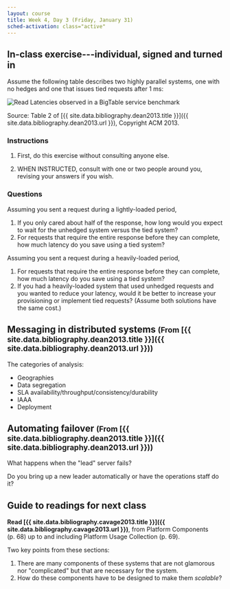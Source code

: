 ```yaml
---
layout: course
title: Week 4, Day 3 (Friday, January 31)
sched-activation: class="active"
---
```

## In-class exercise---individual, signed and turned in

Assume the following table describes two highly parallel systems, one with no hedges and one that issues tied requests after 1&nbsp;ms:

<img src="http://deliveryimages.acm.org/10.1145/2410000/2408794/figs/t2.jpg" class="img-responsive" alt="Read Latencies observed in a BigTable service benchmark">

Source: Table 2 of [{{ site.data.bibliography.dean2013.title }}]({{ site.data.bibliography.dean2013.url }}), Copyright ACM&nbsp;2013.

### Instructions

1. First, do this exercise without consulting anyone else.

2. WHEN INSTRUCTED, consult with one or two people around you, revising your answers if you wish.

### Questions

Assuming you sent a request during a lightly-loaded period,

1. If you only cared about half of the response, how long would you expect to wait for the unhedged system versus the tied system?
2. For requests that require the entire response before they can complete, how much latency do you save using a tied system?

Assuming you sent a request during a heavily-loaded period,

1. For requests that require the entire response before they can complete, how much latency do you save using a tied system?
2. If you had a heavily-loaded system that used unhedged requests and you wanted to reduce your latency, would it be better to increase your provisioning or implement tied requests? (Assume both solutions have the same cost.)

## Messaging in distributed systems <small>(From [{{ site.data.bibliography.dean2013.title }}]({{ site.data.bibliography.dean2013.url }}))</small>

The categories of analysis:

* Geographies
* Data segregation
* SLA availability/throughput/consistency/durability
* IAAA
* Deployment

## Automating failover <small>(From [{{ site.data.bibliography.dean2013.title }}]({{ site.data.bibliography.dean2013.url }}))</small>

What happens when the "lead" server fails? 

Do you bring up a new leader automatically or have the operations staff do it?

## Guide to readings for next class

**Read [{{ site.data.bibliography.cavage2013.title }}]({{ site.data.bibliography.cavage2013.url }})**, from Platform Components (p.&nbsp;68) up to and including Platform Usage Collection (p.&nbsp;69).

Two key points from these sections:

1. There are many components of these systems that are not glamorous nor "complicated" but that are necessary for the system.
2. How do these components have to be designed to make them _scalable_?